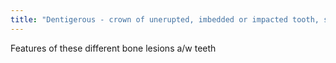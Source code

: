 ```yaml
---
title: "Dentigerous - crown of unerupted, imbedded or impacted tooth, superoinferior plane (vs. kerotystic in plane of mandible); Radicular - periapical, erupted various tooth, superoinferior plane. Ameloblastoma - bubbly pattern, a/w unerupted molar, erosion of roots, 80% multilocular. Keratocyst: uni or multiloculated, expansive, mandible plane. Adenomatoid - anterior maxilla w/ crown of unerupted."
---
```

Features of these different bone lesions a/w teeth

